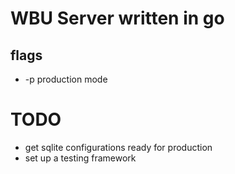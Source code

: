 # WBU Server written in go

## flags

- -p production mode

# TODO

- get sqlite configurations ready for production
- set up a testing framework
